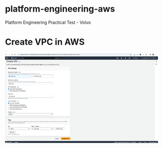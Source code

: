 # platform-engineering-aws
Platform Engineering Practical Test - Volvo

# Create VPC in AWS

![Alt text](image.png)